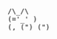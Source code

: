 <!--<p align="center"> <img src="https://github-readme-stats.vercel.app/api?username=uidops&show_icons=true&hide_border=true&count_private=true&theme=react" alt="uidops" /> <br/> <img src="https://github-readme-stats.vercel.app/api/top-langs/?username=uidops&theme=react&count_private=true&hide_border=true" alt="uidops" /> </p><br/> -->

<pre>
/\_/\
(='_' )
(, (") (")
</pre>
